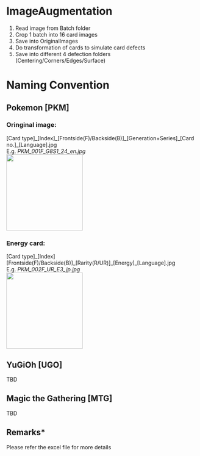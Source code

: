 # ImageAugmentation
  1. Read image from Batch folder
  2. Crop 1 batch into 16 card images
  3. Save into OriginalImages
  4. Do transformation of cards to simulate card defects
  5. Save into different 4 defection folders (Centering/Corners/Edges/Surface)
  
  
# Naming Convention
## Pokemon [PKM]
### Oringinal image:<br /> 
[Card type]\_[Index]\_[Frontside(F)/Backside(B)]\_[Generation+Series]\_[Card no.]\_[Language].jpg<br />
E.g. *PKM_001F_G8S1_24_en.jpg<br />*
<img src="https://tcg.pokemon.com/assets/img/expansions/sword-shield/cards/en-us/SWSH1_24-2x.jpg" width="200" /><br />
### Energy card:<br /> 
[Card type]\_[Index][Frontside(F)/Backside(B)]\_[Rarity(R/UR)]\_[Energy]\_[Language].jpg<br />
E.g. *PKM_002F_UR_E3_jp.jpg<br />*
<img src="https://den-cards.pokellector.com/308/Fighting-Energy.S5A.96.37943.png" width="200" /><br />
## YuGiOh [UGO]
TBD
## Magic the Gathering [MTG]
TBD<br />
## Remarks*
Please refer the excel file for more details
